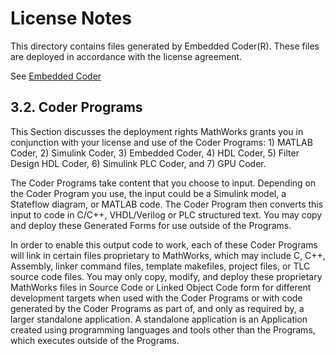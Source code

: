 # License Notes
This directory contains files generated by Embedded Coder(R).
These files are deployed in accordance with the license agreement.

See [Embedded Coder](https://mathworks.com/products/embedded-coder.html)

## 3.2. Coder Programs

This Section discusses the deployment rights MathWorks grants you in
conjunction with your license and use of the Coder Programs: 1) MATLAB
Coder, 2) Simulink Coder, 3) Embedded Coder, 4) HDL Coder, 5) Filter Design
HDL Coder, 6) Simulink PLC Coder, and 7) GPU Coder.

The Coder Programs take content that you choose to input. Depending on the
Coder Program you use, the input could be a Simulink model, a Stateflow
diagram, or MATLAB code. The Coder Program then converts this input to code
in C/C++, VHDL/Verilog or PLC structured text.  You may copy and deploy
these Generated Forms for use outside of the Programs.

In order to enable this output code to work, each of these Coder Programs
will link in certain files proprietary to MathWorks, which may include C,
C++, Assembly, linker command files, template makefiles, project files, or
TLC source code files. You may only copy, modify, and deploy these
proprietary MathWorks files in Source Code or Linked Object Code form for
different development targets when used with the Coder Programs or with
code generated by the Coder Programs as part of, and only as required by, a
larger standalone application. A standalone application is an Application
created using programming languages and tools other than the Programs,
which executes outside of the Programs.
